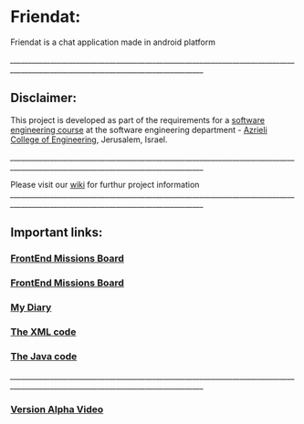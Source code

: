 # Friendat:
Friendat is a chat application made in android platform 

*___________________________________________________________________________________________________________________________________*
## Disclaimer:
This project is developed as part of the requirements for a [software engineering course](https://github.com/jce-il/se-class/wiki) at the software engineering department - [Azrieli College of Engineering](http://www.jce.ac.il/), Jerusalem, Israel.

*___________________________________________________________________________________________________________________________________*

Please visit our [wiki](../../wiki) for furthur project information 
*___________________________________________________________________________________________________________________________________*
## Important links: 
### [FrontEnd Missions Board](https://github.com/diaaldin/Friendat/projects/2)
### [FrontEnd Missions Board](https://github.com/diaaldin/Friendat/projects/1)
### [My Diary](https://github.com/diaaldin/Friendat/wiki/Diary)
### [The XML code](https://github.com/diaaldin/Friendat/tree/master/app/src/main/res/layout)
### [The Java code](https://github.com/diaaldin/Friendat/tree/master/app/src/main/java/com/example/diaaldinkr/friendat2)
*___________________________________________________________________________________________________________________________________*
### [Version Alpha Video](https://www.youtube.com/watch?v=yzrq8KL_BHo)

